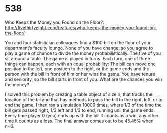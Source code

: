 # 538

Who Keeps the Money you Found on the Floor?:
http://fivethirtyeight.com/features/who-keeps-the-money-you-found-on-the-floor/


You and four statistician colleagues find a $100 bill on the floor of your department’s faculty lounge. None of you have change, so you agree to play a game of chance to divide the money probabilistically. The five of you sit around a table. The game is played in turns. Each turn, one of three things can happen, each with an equal probability: The bill can move one position to the left, one position to the right, or the game ends and the person with the bill in front of him or her wins the game. You have tenure and seniority, so the bill starts in front of you. What are the chances you win the money?


I solved this problem by creating a table object of size n, that tracks the location of the bil and that has methods to pass the bill to the right, left, or to end the game. I then ran a simulation 10000 times, where 1/3 of the time the bill gets passed right, 1/3 left and 1/3 to end, running unil the game ends. Every time player 0 (you) ends up with the bill it counts as a win, any other time it counts as a loss. The final answer comes out to be 45.45% when n=6.
